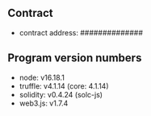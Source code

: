 ## Contract
- contract address: ##############

## Program version numbers
- node: v16.18.1
- truffle: v4.1.14 (core: 4.1.14)
- solidity: v0.4.24 (solc-js)
- web3.js: v1.7.4
